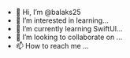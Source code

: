 - 👋 Hi, I’m @balaks25
- 👀 I’m interested in learning...
- 🌱 I’m currently learning SwiftUI...
- 💞️ I’m looking to collaborate on ...
- 📫 How to reach me ...

<!---
balaks25/balaks25 is a ✨ special ✨ repository because its `README.md` (this file) appears on your GitHub profile.
You can click the Preview link to take a look at your changes.
--->
